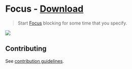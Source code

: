 # Focus - [Download](https://github.com/nikitavoloboev/small-workflows/blob/master/focus/Focus.alfredworkflow?raw=true)
> Start [Focus](https://heyfocus.com) blocking for some time that you specify.

![](https://i.imgur.com/nZH7dW0.png)

## Contributing
See [contribution guidelines](../CONTRIBUTING.md#readme).